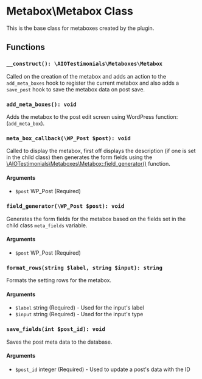 # Metabox\Metabox Class

This is the base class for metaboxes created by the plugin.

## Functions

### ```__construct(): \AIOTestimonials\Metaboxes\Metabox```
Called on the creation of the metabox and adds an action to the `add_meta_boxes` hook to register the current metabox and also adds a `save_post` hook to save the metabox data on post save.

### ```add_meta_boxes(): void ```
Adds the metabox to the post edit screen using WordPress function: (`add_meta_box`).

### ```meta_box_callback(\WP_Post $post): void```
Called to display the metabox, first off displays the description (if one is set in the child class) then generates the form fields using the [\AIOTestimonials\Metaboxes\Metabox::field_generator()](classes/Metaboxes/Metabox.md#field_generator) function.

#### Arguments
- ``$post`` WP_Post (Required) 

### ```field_generator(\WP_Post $post): void```
Generates the form fields for the metabox based on the fields set in the child class `meta_fields` variable.

#### Arguments
- ``$post`` WP_Post (Required) 

### ```format_rows(string $label, string $input): string```
Formats the setting rows for the metabox.

#### Arguments
- ``$label`` string (Required) - Used for the input's label
- ``$input`` string (Required) - Used for the input's type

### ```save_fields(int $post_id): void```
Saves the post meta data to the database.

#### Arguments
- ``$post_id`` integer (Required) - Used to update a post's data with the ID
